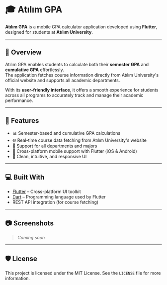 # 🎓 Atılım GPA

**Atılım GPA** is a mobile GPA calculator application developed using **Flutter**, designed for students at **Atılım University**.

---

## 📌 Overview

Atılım GPA enables students to calculate both their **semester GPA** and **cumulative GPA** effortlessly.  
The application fetches course information directly from Atılım University's official website and supports all academic departments.

With its **user-friendly interface**, it offers a smooth experience for students across all programs to accurately track and manage their academic performance.

---

## 🚀 Features

- 📊 Semester-based and cumulative GPA calculations  
- 🌐 Real-time course data fetching from Atılım University's website  
- 🏫 Support for all departments and majors  
- 📱 Cross-platform mobile support with Flutter (iOS & Android)  
- 🧭 Clean, intuitive, and responsive UI

---

## 💻 Built With

- [Flutter](https://flutter.dev/) – Cross-platform UI toolkit
- [Dart](https://dart.dev/) – Programming language used by Flutter
- REST API integration (for course fetching)

---

## 📷 Screenshots

> _Coming soon_

---

## 🛡️ License

This project is licensed under the MIT License. See the `LICENSE` file for more information.
